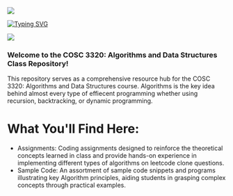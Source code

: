 <img src="https://user-images.githubusercontent.com/73097560/115834477-dbab4500-a447-11eb-908a-139a6edaec5c.gif">

[![Typing SVG](https://readme-typing-svg.demolab.com?font=Axiforma&weight=700&size=40&pause=1000&color=F7F7F7&background=0000001F&center=true&vCenter=true&random=false&width=900&height=100&lines=COSC+3320%3A+Algorithms+and+Data+Structures)](https://git.io/typing-svg)

<img src="https://user-images.githubusercontent.com/73097560/115834477-dbab4500-a447-11eb-908a-139a6edaec5c.gif">

### Welcome to the COSC 3320: Algorithms and Data Structures Class Repository!

This repository serves as a comprehensive resource hub for the COSC 3320: Algorithms and Data Structures course. Algorithms is the key idea behind almost every type of effiecent programming whether using recursion, backtracking, or dynamic programming.
# What You'll Find Here:
- Assignments: Coding assignments designed to reinforce the theoretical concepts learned in class and provide hands-on experience in implementing different types of algorithms on leetcode clone questions.
- Sample Code: An assortment of sample code snippets and programs illustrating key Algorithm principles, aiding students in grasping complex concepts through practical examples.
